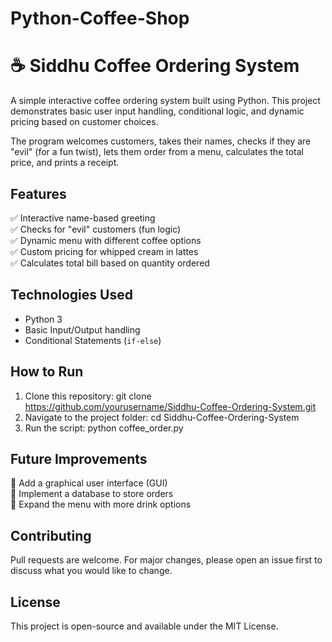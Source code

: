 # Python-Coffee-Shop
# ☕ Siddhu Coffee Ordering System

A simple interactive coffee ordering system built using Python. This project demonstrates basic user input handling, conditional logic, and dynamic pricing based on customer choices. 

The program welcomes customers, takes their names, checks if they are "evil" (for a fun twist), lets them order from a menu, calculates the total price, and prints a receipt.

## Features
✅ Interactive name-based greeting  
✅ Checks for "evil" customers (fun logic)  
✅ Dynamic menu with different coffee options  
✅ Custom pricing for whipped cream in lattes  
✅ Calculates total bill based on quantity ordered  

## Technologies Used
- Python 3
- Basic Input/Output handling
- Conditional Statements (`if-else`)

## How to Run
1. Clone this repository:  git clone https://github.com/yourusername/Siddhu-Coffee-Ordering-System.git
2. Navigate to the project folder: cd Siddhu-Coffee-Ordering-System
3. Run the script: python coffee_order.py

## Future Improvements
🚀 Add a graphical user interface (GUI)  
🚀 Implement a database to store orders  
🚀 Expand the menu with more drink options  

## Contributing
Pull requests are welcome. For major changes, please open an issue first to discuss what you would like to change.

## License
This project is open-source and available under the MIT License.

